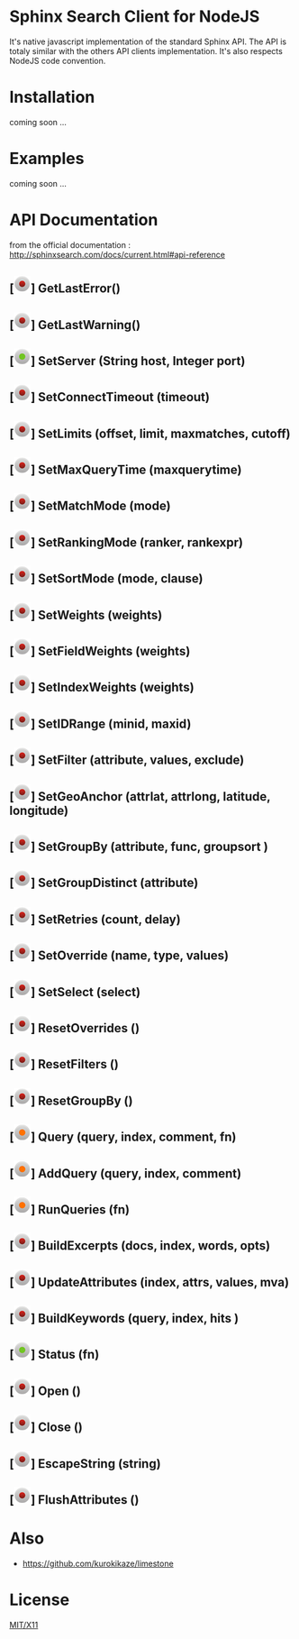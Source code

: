 # Sphinx Search Client for NodeJS

It's native javascript implementation of the standard Sphinx API. The API is totaly similar with the others API clients 
implementation. It's also respects NodeJS code convention.

# Installation

coming soon ...


# Examples

coming soon ...


# API Documentation

from the official documentation : http://sphinxsearch.com/docs/current.html#api-reference

## [![Porting Status](./rouge.png)] GetLastError() 
## [![Porting Status](./rouge.png)] GetLastWarning() 
## [![Porting Status](./vert.png)] SetServer (String host, Integer port) 
## [![Porting Status](./rouge.png)] SetConnectTimeout (timeout) 
## [![Porting Status](./rouge.png)] SetLimits (offset, limit, maxmatches, cutoff) 
## [![Porting Status](./rouge.png)] SetMaxQueryTime (maxquerytime) 
## [![Porting Status](./rouge.png)] SetMatchMode (mode) 
## [![Porting Status](./rouge.png)] SetRankingMode (ranker, rankexpr) 
## [![Porting Status](./rouge.png)] SetSortMode (mode, clause) 
## [![Porting Status](./rouge.png)] SetWeights (weights) 
## [![Porting Status](./rouge.png)] SetFieldWeights (weights) 
## [![Porting Status](./rouge.png)] SetIndexWeights (weights) 
## [![Porting Status](./rouge.png)] SetIDRange (minid, maxid) 
## [![Porting Status](./rouge.png)] SetFilter (attribute, values, exclude) 
## [![Porting Status](./rouge.png)] SetGeoAnchor (attrlat, attrlong, latitude, longitude) 
## [![Porting Status](./rouge.png)] SetGroupBy (attribute, func, groupsort ) 
## [![Porting Status](./rouge.png)] SetGroupDistinct (attribute) 
## [![Porting Status](./rouge.png)] SetRetries (count, delay) 
## [![Porting Status](./rouge.png)] SetOverride (name, type, values) 
## [![Porting Status](./rouge.png)] SetSelect (select) 
## [![Porting Status](./rouge.png)] ResetOverrides () 
## [![Porting Status](./rouge.png)] ResetFilters () 
## [![Porting Status](./rouge.png)] ResetGroupBy () 
## [![Porting Status](./orange.png)] Query (query, index, comment, fn) 
## [![Porting Status](./orange.png)] AddQuery (query, index, comment) 
## [![Porting Status](./orange.png)] RunQueries (fn) 
## [![Porting Status](./rouge.png)] BuildExcerpts (docs, index, words, opts) 
## [![Porting Status](./rouge.png)] UpdateAttributes (index, attrs, values, mva) 
## [![Porting Status](./rouge.png)] BuildKeywords (query, index, hits ) 
## [![Porting Status](./vert.png)] Status (fn) 
## [![Porting Status](./rouge.png)] Open () 
## [![Porting Status](./rouge.png)] Close () 
## [![Porting Status](./rouge.png)] EscapeString (string)
## [![Porting Status](./rouge.png)] FlushAttributes () 


# Also

* https://github.com/kurokikaze/limestone

# License

[MIT/X11](./LICENSE)

